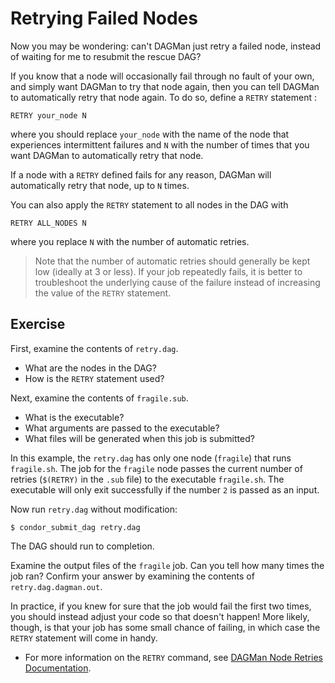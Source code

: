 # Retrying Failed Nodes

Now you may be wondering: can't DAGMan just retry a failed node,
instead of waiting for me to resubmit the rescue DAG?

If you know that a node will occasionally fail through no fault of your own, 
and simply want DAGMan to try that node again, then you can tell DAGMan to
automatically retry that node again. To do so, define a `RETRY` statement :

```
RETRY your_node N
```

where you should replace `your_node` with the name of the 
node that experiences intermittent failures and `N` with the number of times
that you want DAGMan to automatically retry that node. 

If a node with a `RETRY` defined fails for any reason,
DAGMan will automatically retry that node, up to `N` times.

You can also apply the `RETRY` statement to all nodes in the DAG with

```
RETRY ALL_NODES N
```

where you replace `N` with the number of automatic retries.

> Note that the number of automatic retries should generally be kept low
> (ideally at 3 or less).
> If your job repeatedly fails, it is better to troubleshoot the underlying cause
> of the failure instead of increasing the value of the `RETRY` statement.

## Exercise

First, examine the contents of `retry.dag`. 

* What are the nodes in the DAG?
* How is the `RETRY` statement used?

Next, examine the contents of `fragile.sub`. 

* What is the executable?
* What arguments are passed to the executable?
* What files will be generated when this job is submitted?

In this example, the `retry.dag` has only one node (`fragile`) that runs
`fragile.sh`. The job for the `fragile` node passes the current number of retries 
(`$(RETRY)` in the `.sub` file) to the executable `fragile.sh`. The executable will 
only exit successfully if the number `2` is passed as an input. 

Now run `retry.dag` without modification:

```
$ condor_submit_dag retry.dag
```

The DAG should run to completion. 

Examine the output files of the `fragile` job. Can you tell how many times
the job ran? Confirm your answer by examining the contents of
`retry.dag.dagman.out`.

In practice, if you knew for sure that the job would fail the first two times,
you should instead adjust your code so that doesn't happen!
More likely, though, is that your job has some small chance of failing,
in which case the `RETRY` statement will come in handy.

* For more information on the `RETRY` command, see 
  [DAGMan Node Retries Documentation](https://htcondor.readthedocs.io/en/latest/automated-workflows/node-pass-or-fail.html#retrying-failed-nodes).

